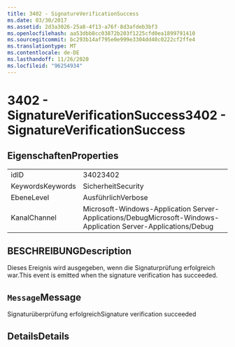 ```yaml
---
title: 3402 - SignatureVerificationSuccess
ms.date: 03/30/2017
ms.assetid: 2d3a3026-25a8-4f13-a76f-8d3afdeb3bf3
ms.openlocfilehash: aa53dbb8cc03872b203f1225cfd0ea1899791410
ms.sourcegitcommit: bc293b14af795e0e999e3304dd40c0222cf2ffe4
ms.translationtype: MT
ms.contentlocale: de-DE
ms.lasthandoff: 11/26/2020
ms.locfileid: "96254934"
---
```

# <a name="3402---signatureverificationsuccess"></a><span data-ttu-id="a71b5-102">3402 - SignatureVerificationSuccess</span><span class="sxs-lookup"><span data-stu-id="a71b5-102">3402 - SignatureVerificationSuccess</span></span>

## <a name="properties"></a><span data-ttu-id="a71b5-103">Eigenschaften</span><span class="sxs-lookup"><span data-stu-id="a71b5-103">Properties</span></span>  
  
|||  
|-|-|  
|<span data-ttu-id="a71b5-104">id</span><span class="sxs-lookup"><span data-stu-id="a71b5-104">ID</span></span>|<span data-ttu-id="a71b5-105">3402</span><span class="sxs-lookup"><span data-stu-id="a71b5-105">3402</span></span>|  
|<span data-ttu-id="a71b5-106">Keywords</span><span class="sxs-lookup"><span data-stu-id="a71b5-106">Keywords</span></span>|<span data-ttu-id="a71b5-107">Sicherheit</span><span class="sxs-lookup"><span data-stu-id="a71b5-107">Security</span></span>|  
|<span data-ttu-id="a71b5-108">Ebene</span><span class="sxs-lookup"><span data-stu-id="a71b5-108">Level</span></span>|<span data-ttu-id="a71b5-109">Ausführlich</span><span class="sxs-lookup"><span data-stu-id="a71b5-109">Verbose</span></span>|  
|<span data-ttu-id="a71b5-110">Kanal</span><span class="sxs-lookup"><span data-stu-id="a71b5-110">Channel</span></span>|<span data-ttu-id="a71b5-111">Microsoft-Windows-Application Server-Applications/Debug</span><span class="sxs-lookup"><span data-stu-id="a71b5-111">Microsoft-Windows-Application Server-Applications/Debug</span></span>|  
  
## <a name="description"></a><span data-ttu-id="a71b5-112">BESCHREIBUNG</span><span class="sxs-lookup"><span data-stu-id="a71b5-112">Description</span></span>  

 <span data-ttu-id="a71b5-113">Dieses Ereignis wird ausgegeben, wenn die Signaturprüfung erfolgreich war.</span><span class="sxs-lookup"><span data-stu-id="a71b5-113">This event is emitted when the signature verification has succeeded.</span></span>  
  
## <a name="message"></a><span data-ttu-id="a71b5-114">`Message`</span><span class="sxs-lookup"><span data-stu-id="a71b5-114">Message</span></span>  

 <span data-ttu-id="a71b5-115">Signaturüberprüfung erfolgreich</span><span class="sxs-lookup"><span data-stu-id="a71b5-115">Signature verification succeeded</span></span>  
  
## <a name="details"></a><span data-ttu-id="a71b5-116">Details</span><span class="sxs-lookup"><span data-stu-id="a71b5-116">Details</span></span>
